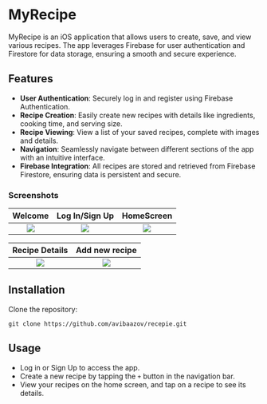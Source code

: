 # MyRecipe

MyRecipe is an iOS application that allows users to create, save, and view various recipes. The app leverages Firebase for user authentication and Firestore for data storage, ensuring a smooth and secure experience.

## Features

- **User Authentication**: Securely log in and register using Firebase Authentication.
- **Recipe Creation**: Easily create new recipes with details like ingredients, cooking time, and serving size.
- **Recipe Viewing**: View a list of your saved recipes, complete with images and details.
- **Navigation**: Seamlessly navigate between different sections of the app with an intuitive interface.
- **Firebase Integration**: All recipes are stored and retrieved from Firebase Firestore, ensuring data is persistent and secure.

### Screenshots

| Welcome | Log In/Sign Up  | HomeScreen |
|:-----------:|:-----------:|:----------:|
| ![](https://github.com/user-attachments/assets/41b61491-6be4-499b-922c-74328a38b94e) | ![](https://github.com/user-attachments/assets/6ee806b4-0c1c-4adc-8590-ff10169bf0cf) | ![](https://github.com/user-attachments/assets/4e1a0d27-35ef-45f2-b2c5-caea018bc10e) |

| Recipe Details | Add new recipe |
|:--------------:|:--------------:|
| ![](https://github.com/user-attachments/assets/ae0cd4ba-cde1-400a-bcb2-8ca83fd69efc) | ![](https://github.com/user-attachments/assets/d8ad1378-4659-45e6-97d0-cfcb78de3602) |



## Installation

 Clone the repository:

   ```
   git clone https://github.com/avibaazov/recepie.git
```
## Usage

- Log in or Sign Up to access the app.
- Create a new recipe by tapping the `+` button in the navigation bar.
- View your recipes on the home screen, and tap on a recipe to see its details.
